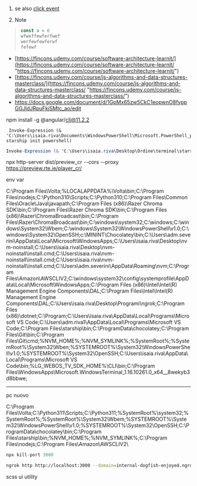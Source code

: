 1. se also [click event](events.md#^7ffdf5)
2. > [!note] 
> ```ts
> const a = 6
> wfweffewferfwef
> werfewfewferwf
> fefewf
> ```


-   [https://fincons.udemy.com/course/software-architecture-learnit/](https://fincons.udemy.com/course/software-architecture-learnit/ "https://fincons.udemy.com/course/software-architecture-learnit/")
-   [https://fincons.udemy.com/course/js-algorithms-and-data-structures-masterclass/](https://fincons.udemy.com/course/js-algorithms-and-data-structures-masterclass/ "https://fincons.udemy.com/course/js-algorithms-and-data-structures-masterclass/")
- https://docs.google.com/document/d/1GpMx65zw5CkC1eopwnO8fyppGGJldJRpuFkjSMtc_ao/edit


npm install -g @angular/cli@11.2.2

```
 Invoke-Expression (& 'C:\Users\isaia.riva\Documents\WindowsPowerShell\Microsoft.PowerShell_profile.ps1' starship init powershell)
```

```csharp
Invoke-Expression (& 'C:\Users\isaia.riva\Desktop\Ordine\terminal\starship.exe' init powershell --print-full-init | Out-String)
```

npx http-server dist/preview_cr --cors --proxy https://preview.rte.ie/player_cr/


env var

C:\Program Files\Volta\;%LOCALAPPDATA%\Volta\bin;C:\Program Files\nodejs;C:\Python310\Scripts\;C:\Python310\;C:\Program Files\Common Files\Oracle\Java\javapath;C:\Program Files (x86)\Razer Chroma SDK\bin;C:\Program Files\Razer Chroma SDK\bin;C:\Program Files (x86)\Razer\ChromaBroadcast\bin;C:\Program Files\Razer\ChromaBroadcast\bin;C:\windows\system32;C:\windows;C:\windows\System32\Wbem;C:\windows\System32\WindowsPowerShell\v1.0\;C:\windows\System32\OpenSSH\;c:\MININT\Chocolatey\bin;C:\Users\adm.severini\AppData\Local\Microsoft\WindowsApps;C:\Users\isaia.riva\Desktop\nvm-noinstall;C:\Users\isaia.riva\Desktop\nvm-noinstall\install.cmd;C:\Users\isaia.riva\nvm-noinstall\install.cmd;C:\Users\isaia.riva\nvm-noinstall\install.cmd;C:\Users\adm.severini\AppData\Roaming\nvm;C:\Program Files\Amazon\AWSCLIV2\;C:\windows\system32\config\systemprofile\AppData\Local\Microsoft\WindowsApps;C:\Program Files (x86)\Intel\Intel(R) Management Engine Components\DAL;C:\Program Files\Intel\Intel(R) Management Engine Components\DAL;C:\Users\isaia.riva\Desktop\Programi\ngrok\;C:\Program Files (x86)\dotnet\;C:\Program;C:\Users\isaia.riva\AppData\Local\Programs\Microsoft VS Code;C:\Users\adm.riva1\AppData\Local\Programs\Microsoft VS Code;C:\Program Files\starship\bin;C:\ProgramData\chocolatey;C:\Program Files\Git\bin\;C:\Program Files\Git\cmd\;%NVM_HOME%;%NVM_SYMLINK%;%SystemRoot%;%SystemRoot%\System32\Wben;%SYSTEMROOT%\System32\WindowsPowerShell\v1.0\;%SYSTEMROOT%\System32\OpenSSH\;C:\Users\isaia.riva\AppData\Local\Programs\Microsoft VS Code\bin;%LG_WEBOS_TV_SDK_HOME%\CLI\bin;C:\Program Files\WindowsApps\Microsoft.WindowsTerminal_1.16.10261.0_x64__8wekyb3d8bbwe\;

---

pc nuovo

C:\Program Files\Volta\;C:\Python311\Scripts\;C:\Python311\;%SystemRoot%\system32;%SystemRoot%;%SystemRoot%\System32\Wbem;%SYSTEMROOT%\System32\WindowsPowerShell\v1.0\;%SYSTEMROOT%\System32\OpenSSH\;C:\ProgramData\chocolatey\bin;C:\Program Files\starship\bin\;%NVM_HOME%;%NVM_SYMLINK%;C:\Program Files\nodejs\;C:\Program Files\Amazon\AWSCLIV2\


```js
npx kill-port 3000
```

```bash
ngrok http http://localhost:3000 --domain=internal-dogfish-enjoyed.ngrok-free.app
```


scss 
	ui
	utility